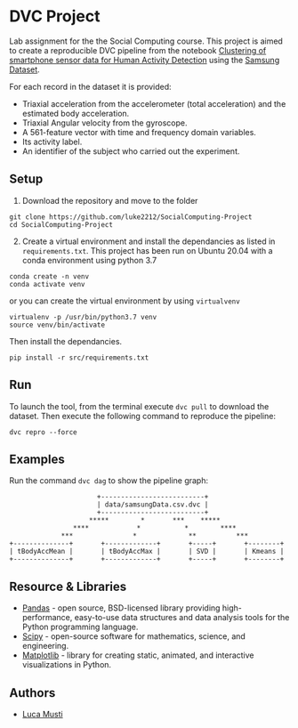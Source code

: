 # DVC Project 
Lab assignment for the the Social Computing course. This project is aimed to create a reproducible DVC pipeline from the notebook 
[Clustering of smartphone sensor data for Human Activity Detection](https://github.com/herrfz/dataanalysis/blob/master/week4/clustering_example.ipynb) using the
[Samsung Dataset](https://data.world/uci/human-activity-recognition).

For each record in the dataset it is provided: 
- Triaxial acceleration from the accelerometer (total acceleration) and the estimated body acceleration.
- Triaxial Angular velocity from the gyroscope. 
- A 561-feature vector with time and frequency domain variables. 
- Its activity label. 
- An identifier of the subject who carried out the experiment.

## Setup
1. Download the repository and move to the folder

```
git clone https://github.com/luke2212/SocialComputing-Project
cd SocialComputing-Project
```
2. Create a virtual environment and install the dependancies as listed in `requirements.txt`. This project has been run on Ubuntu 20.04 with a conda environment using python 3.7

```
conda create -n venv
conda activate venv
```
  or you can create the virtual environment by using `virtualvenv`

```
virtualenv -p /usr/bin/python3.7 venv
source venv/bin/activate
```
 Then install the dependancies.
 
 `pip install -r src/requirements.txt`

## Run
To launch the tool, from the terminal execute `dvc pull` to download the dataset.
Then execute the following command to reproduce the pipeline:

`dvc repro --force`

## Examples
Run the command `dvc dag` to show the pipeline graph:

```
                      +--------------------------+                    
                      | data/samsungData.csv.dvc |                    
                      +--------------------------+                    
                    *****        *       ***    *****                 
                ****            *           *        ****             
             ***               *             **          ***          
+--------------+       +-------------+       +-----+       +--------+ 
| tBodyAccMean |       | tBodyAccMax |       | SVD |       | Kmeans | 
+--------------+       +-------------+       +-----+       +--------+ 
```

## Resource & Libraries
* [Pandas](https://pandas.pydata.org/docs/) - open source, BSD-licensed library providing high-performance, easy-to-use data structures and data analysis tools for the Python programming language.
* [Scipy](https://docs.scipy.org/doc/scipy/reference/) - open-source software for mathematics, science, and engineering.
* [Matplotlib](https://matplotlib.org/3.3.3/contents.html) - library for creating static, animated, and interactive visualizations in Python.

## Authors
* [Luca Musti](https://github.com/luke2212)
